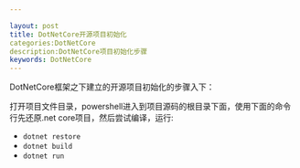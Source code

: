 ```yaml
---

layout: post
title: DotNetCore开源项目初始化
categories:DotNetCore
description:DotNetCore项目初始化步骤
keywords: DotNetCore
---
```

DotNetCore框架之下建立的开源项目初始化的步骤入下：

打开项目文件目录，powershell进入到项目源码的根目录下面，使用下面的命令行先还原.net core项目，然后尝试编译，运行:

- `dotnet restore`
- `dotnet build`
- `dotnet run`



